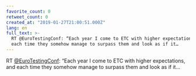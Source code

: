 ```yaml
---
favorite_count: 0
retweet_count: 0
created_at: "2019-01-27T21:00:51.000Z"
lang: en
full_text: >-
  RT @EuroTestingConf: “Each year I come to ETC with higher expectations, and
  each time they somehow manage to surpass them and look as if it…
---
```


RT [@EuroTestingConf](https://twitter.com/EuroTestingConf): “Each year I come to
ETC with higher expectations, and each time they somehow manage to surpass them
and look as if it…
